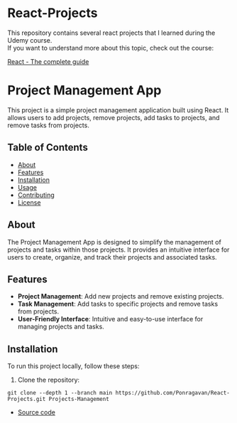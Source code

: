 # React-Projects

This repository contains several react projects that I learned during the Udemy course.<br>
If you want to understand more about this topic, check out the course:

[React - The complete guide](https://www.udemy.com/course/react-the-complete-guide-incl-redux/)

# Project Management App

This project is a simple project management application built using React. It allows users to add projects, remove projects, add tasks to projects, and remove tasks from projects.

## Table of Contents
- [About](#about)
- [Features](#features)
- [Installation](#installation)
- [Usage](#usage)
- [Contributing](#contributing)
- [License](#license)

## About

The Project Management App is designed to simplify the management of projects and tasks within those projects. It provides an intuitive interface for users to create, organize, and track their projects and associated tasks.

## Features

- **Project Management**: Add new projects and remove existing projects.
- **Task Management**: Add tasks to specific projects and remove tasks from projects.
- **User-Friendly Interface**: Intuitive and easy-to-use interface for managing projects and tasks.

## Installation

To run this project locally, follow these steps:

1. Clone the repository:

```
git clone --depth 1 --branch main https://github.com/Ponragavan/React-Projects.git Projects-Management
```
  - [Source code](./Project-Management/)

